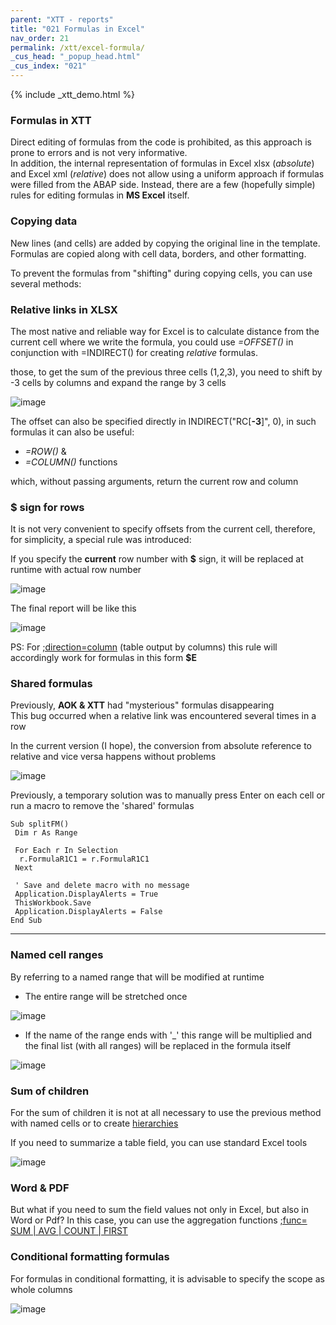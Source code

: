 ```yaml
---
parent: "XTT - reports"
title: "021 Formulas in Excel"
nav_order: 21
permalink: /xtt/excel-formula/
_cus_head: "_popup_head.html"
_cus_index: "021"
---
```


{% include _xtt_demo.html %}

### Formulas in XTT
Direct editing of formulas from the code is prohibited, as this approach is prone to errors and is not very informative.\
In addition, the internal representation of formulas in Excel xlsx (*absolute*) and Excel xml (*relative*) does not allow using a uniform approach if formulas were filled from the ABAP side.
Instead, there are a few (hopefully simple) rules for editing formulas in **MS Excel** itself.

### Copying data
New lines (and cells) are added by copying the original line in the template. Formulas are copied along with cell data, borders, and other formatting.

To prevent the formulas from "shifting" during copying cells, you can use several methods:

### Relative links in XLSX

The most native and reliable way for Excel is to calculate distance from the current cell where we write the formula, you could use *=OFFSET()* in conjunction with =INDIRECT() for creating *relative* formulas.

those, to get the sum of the previous three cells (1,2,3), you need to shift by -3 cells by columns and expand the range by 3 cells

![image](https://user-images.githubusercontent.com/36256417/91626264-4eeedb00-e9cf-11ea-878f-ffca4d5ed260.png)

The offset can also be specified directly in INDIRECT("RC[**-3**]", 0), in such formulas it can also be useful:
  * *=ROW()* &
  * *=COLUMN()*  functions

which, without passing arguments, return the current row and column

### $ sign for rows
It is not very convenient to specify offsets from the current cell, therefore, for simplicity, a special rule was introduced:

If you specify the **current** row number with **$** sign, it will be replaced at runtime with actual row number 

![image](https://user-images.githubusercontent.com/36256417/91650284-5b426900-ea9f-11ea-92ea-4563a952efc1.png)

The final report will be like this

![image](https://user-images.githubusercontent.com/36256417/91650345-339fd080-eaa0-11ea-9d36-214d2627da32.png)

PS: For [;direction=column](../output-direction/) (table output by columns) this rule will accordingly work for formulas in this form **$E**

### Shared formulas

Previously, **AOK & XTT** had "mysterious" formulas disappearing\
This bug occurred when a relative link was encountered several times in a row

In the current version (I hope), the conversion from absolute reference to relative and vice versa happens without problems

![image](https://user-images.githubusercontent.com/36256417/91650747-2df8b980-eaa5-11ea-8da9-313a1eb31f78.png)

Previously, a temporary solution was to manually press Enter on each cell or run a macro to remove the 'shared' formulas

```VB
Sub splitFM()
 Dim r As Range
 
 For Each r In Selection
  r.FormulaR1C1 = r.FormulaR1C1
 Next
 
 ' Save and delete macro with no message 
 Application.DisplayAlerts = True
 ThisWorkbook.Save
 Application.DisplayAlerts = False
End Sub
```
***

### Named cell ranges

By referring to a named range that will be modified at runtime

* The entire range will be stretched once

![image](https://user-images.githubusercontent.com/36256417/91657698-cb271280-eae4-11ea-9216-bb44215fddb0.png)

* If the name of the range ends with '_' this range will be multiplied and the final list (with all ranges) will be replaced in the formula itself 

![image](https://user-images.githubusercontent.com/36256417/91702501-a7260880-eb9a-11ea-9e20-5d468d640e51.png)


### Sum of children
For the sum of children it is not at all necessary to use the previous method with named cells or to create [hierarchies](../tree-group-by-fields/)

If you need to summarize a table field, you can use standard Excel tools

![image](https://user-images.githubusercontent.com/36256417/91716839-2e32ab00-ebb2-11ea-961e-c12ae27ce2c6.png)

### Word & PDF
But what if you need to sum the field values not only in Excel, but also in Word or Pdf?
In this case, you can use the aggregation functions [;func= SUM | AVG | COUNT | FIRST](../tree-aggregation-functions/)

### Conditional formatting formulas
For formulas in conditional formatting, it is advisable to specify the scope as whole columns

![image](https://user-images.githubusercontent.com/36256417/91657657-8307f000-eae4-11ea-941b-a4dc1dd409ef.png)

